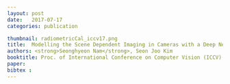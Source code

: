 ```yaml
---
layout: post
date:   2017-07-17
categories: publication

thumbnail: radiometricCal_iccv17.png
title:  Modelling the Scene Dependent Imaging in Cameras with a Deep Neural Network
authors: <strong>Seonghyeon Nam</strong>, Seon Joo Kim
booktitle: Proc. of International Conference on Computer Vision (ICCV) 2017
paper: 
bibtex : 
---
```

